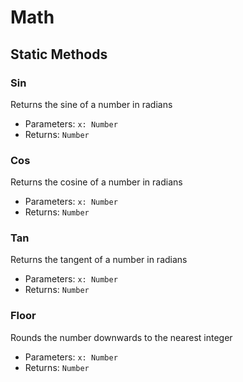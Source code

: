 # Math

## Static Methods

### Sin
Returns the sine of a number in radians
- Parameters: `x: Number`
- Returns: `Number`

### Cos
Returns the cosine of a number in radians
- Parameters: `x: Number`
- Returns: `Number`

### Tan
Returns the tangent of a number in radians
- Parameters: `x: Number`
- Returns: `Number`

### Floor
Rounds the number downwards to the nearest integer
- Parameters: `x: Number`
- Returns: `Number`